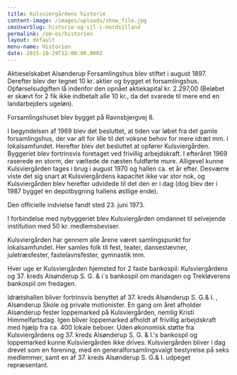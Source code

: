 ```yaml
---
title: Kulsviergårdens historie
content-image: /images/uploads/show_file.jpg
cmsUserSlug: historie-og-sjl-i-nordsjlland
permalink: /om-os/historien
layout: default
menu-name: Historien
date: 2015-10-29T12:00:00.000Z
---
```


    
 Aktieselskabet Alsønderup Forsamlingshus blev stiftet i august 1897. Derefter blev der tegnet 10 kr. aktier og bygget et forsamlingshus. Opførselsudgiften lå indenfor den opnået aktiekapital kr. 2.297,00 (Beløbet er skævt for 2 fik ikke indbetalt alle 10 kr., da det svarede til mere end en landarbejders ugeløn).

 Forsamlingshuset blev bygget på Ravnsbjergvej 8.

  I begyndelsen af 1969 blev det besluttet, at tiden var løbet fra det gamle forsamlingshus, der var alt for lille til det voksne behov for mere idræt mm. i lokalsamfundet. Herefter blev det besluttet at opfører Kulsviergården. Byggeriet blev fortrinsvis foretaget ved frivillig arbejdskraft. I efteråret 1969 raserede en storm, der væltede de næsten fuldførte mure. Alligevel kunne Kulsviergården tages i brug i august 1970 og hallen ca. et år efter. Desværre viste det sig snart at Kulsviergårdens kapacitet ikke var stor nok, og Kulsviergården blev herefter udvidede til det den er i dag (dog blev der i 1987 bygget en depotbygning hallens østlige ende).

 Den officielle indvielse fandt sted 23. juni 1973.

  I forbindelse med nybyggeriet blev Kulsviergården omdannet til selvejende institution med 50 kr. medlemsbeviser.

  Kulsviergården har gennem alle årene været samlingspunkt for lokalsamfundet. Her samles folk til fest, teater, dansestævner, juletræsfester, fastelavnsfester, gymnastik mm.

  Hver uge er Kulsviergården hjemsted for 2 faste bankospil: Kulsviergårdens og 37. kreds Alsønderup S. G. &amp; i´s bankospil om mandagen og Trekløverens bankospil om fredagen.

   Idrætshallen bliver fortrinsvis benyttet af 37. kreds Alsønderup S. G.&amp; I. , Alsønderup Skole og private motionister.     En gang om året afholder Alsønderup fester loppemarked på Kulsviergården, nemlig Kristi Himmelfartsdag. Igen bliver loppemarked afholdt af frivillig arbejdskraft med hjælp fra ca. 400 lokale beboer.      Uden økonomisk støtte fra Kulsviergårdens og 37. kreds Alsønderup S. G. &amp; I.'s bankospil og loppemarked kunne Kulsviergården ikke drives.     Kulsviergården bliver i dag drevet som en forening, med en generalforsamlingsvalgt bestyrelse på seks medlemmer, samt en af 37. kreds Alsønderup S. G.&amp; I. udpeget repræsentant.      